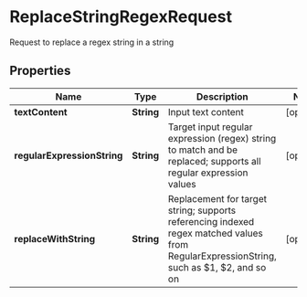 

# ReplaceStringRegexRequest

Request to replace a regex string in a string

## Properties

| Name | Type | Description | Notes |
|------------ | ------------- | ------------- | -------------|
|**textContent** | **String** | Input text content |  [optional] |
|**regularExpressionString** | **String** | Target input regular expression (regex) string to match and be replaced; supports all regular expression values |  [optional] |
|**replaceWithString** | **String** | Replacement for target string; supports referencing indexed regex matched values from RegularExpressionString, such as $1, $2, and so on |  [optional] |




